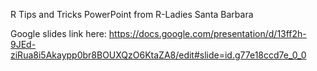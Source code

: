 R Tips and Tricks PowerPoint from R-Ladies Santa Barbara

Google slides link here: https://docs.google.com/presentation/d/13ff2h-9JEd-ziRua8i5Akaypp0br8BOUXQzO6KtaZA8/edit#slide=id.g77e18ccd7e_0_0 
